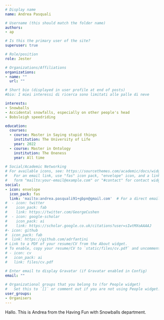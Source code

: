 ```yaml
---
# Display name
name: Andrea Pasquali

# Username (this should match the folder name)
authors:
- ap

# Is this the primary user of the site?
superuser: true

# Role/position
role: Jester

# Organizations/Affiliations
organizations:
- name: ""
  url: ""

# Short bio (displayed in user profile at end of posts)
#bio: I miei interessi di ricerca sono limitati alle palle di neve

interests:
- Snowballs
- Accidental snowfalls, especially on other people's head
- Bobsleigh speedriding

education:
  courses:
  - course: Master in Saying stupid things
    institution: The University of Life
    year: 2022
  - course: Master in Ontology
    institution: The Oneness
    year: All time
  
# Social/Academic Networking
# For available icons, see: https://sourcethemes.com/academic/docs/widgets/#icons
#   For an email link, use "fas" icon pack, "envelope" icon, and a link in the
#   form "mailto:your-email@example.com" or "#contact" for contact widget.
social:
- icon: envelope
  icon_pack: fas
  link: 'mailto:andrea.pasquali91+gbpn@gmail.com'  # For a direct email link, use "mailto:test@example.org".
#  - icon: twitter
#    icon_pack: fab
#    link: https://twitter.com/GeorgeCushen
#  - icon: google-scholar
#    icon_pack: ai
#    link: https://scholar.google.co.uk/citations?user=sIwtMXoAAAAJ
#- icon: github
#  icon_pack: fab
#  link: https://github.com/adrfantini
# Link to a PDF of your resume/CV from the About widget.
# To enable, copy your resume/CV to `static/files/cv.pdf` and uncomment the lines below.  
# - icon: cv
#   icon_pack: ai
#   link: files/cv.pdf

# Enter email to display Gravatar (if Gravatar enabled in Config)
email: ""
  
# Organizational groups that you belong to (for People widget)
#   Set this to `[]` or comment out if you are not using People widget.  
user_groups:
- Organisers
---
```


Hallo. This is Andrea from the Having Fun with Snowballs department. 
